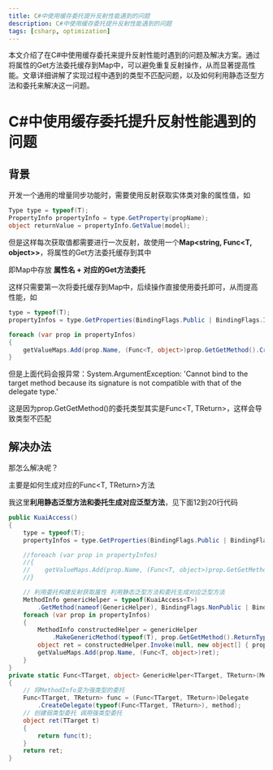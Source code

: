 ```yaml
---
title: C#中使用缓存委托提升反射性能遇到的问题
description: C#中使用缓存委托提升反射性能遇到的问题
tags: [csharp, optimization]
---
```

本文介绍了在C#中使用缓存委托来提升反射性能时遇到的问题及解决方案。通过将属性的Get方法委托缓存到Map中，可以避免重复反射操作，从而显著提高性能。文章详细讲解了实现过程中遇到的类型不匹配问题，以及如何利用静态泛型方法和委托来解决这一问题。

<!--truncate-->

# C#中使用缓存委托提升反射性能遇到的问题

## 背景

开发一个通用的增量同步功能时，需要使用反射获取实体类对象的属性值，如

``` c#
Type type = typeof(T);
PropertyInfo propertyInfo = type.GetProperty(propName);
object returnValue = propertyInfo.GetValue(model);
```

但是这样每次获取值都需要进行一次反射，故使用一个**Map\<string, Func\<T, object\>\>**，将属性的Get方法委托缓存到其中

即Map中存放 **属性名 + 对应的Get方法委托**

这样只需要第一次将委托缓存到Map中，后续操作直接使用委托即可，从而提高性能，如

```c#
type = typeof(T);
propertyInfos = type.GetProperties(BindingFlags.Public | BindingFlags.Instance);

foreach (var prop in propertyInfos)
{
    getValueMaps.Add(prop.Name, (Func<T, object>)prop.GetGetMethod().CreateDelegate(typeof(Func<T, object>)));
}
```

但是上面代码会报异常：System.ArgumentException: 'Cannot bind to the target method because its signature is not compatible with that of the delegate type.'

这是因为prop.GetGetMethod()的委托类型其实是Func\<T, TReturn\>，这样会导致类型不匹配

## 解决办法

那怎么解决呢？

主要是如何生成对应的Func\<T, TReturn\>方法

我这里**利用静态泛型方法和委托生成对应泛型方法**，见下面12到20行代码

``` csharp
public KuaiAccess()
{
    type = typeof(T);
    propertyInfos = type.GetProperties(BindingFlags.Public | BindingFlags.Instance);

    //foreach (var prop in propertyInfos)
    //{
    //    getValueMaps.Add(prop.Name, (Func<T, object>)prop.GetGetMethod().CreateDelegate(typeof(Func<T, object>)));
    //}

    // 利用委托构建反射获取属性 利用静态泛型方法和委托生成对应泛型方法
    MethodInfo genericHelper = typeof(KuaiAccess<T>)
        .GetMethod(nameof(GenericHelper), BindingFlags.NonPublic | BindingFlags.Static);
    foreach (var prop in propertyInfos)
    {
        MethodInfo constructedHelper = genericHelper
            .MakeGenericMethod(typeof(T), prop.GetGetMethod().ReturnType);
        object ret = constructedHelper.Invoke(null, new object[] { prop.GetGetMethod() });
        getValueMaps.Add(prop.Name, (Func<T, object>)ret);
    }
}
private static Func<TTarget, object> GenericHelper<TTarget, TReturn>(MethodInfo method)
{
    // 将MethodInfo变为强类型的委托
    Func<TTarget, TReturn> func = (Func<TTarget, TReturn>)Delegate
        .CreateDelegate(typeof(Func<TTarget, TReturn>), method);
    // 创建弱类型委托 调用强类型委托
    object ret(TTarget t)
    {
        return func(t);
    }
    return ret;
}
```

